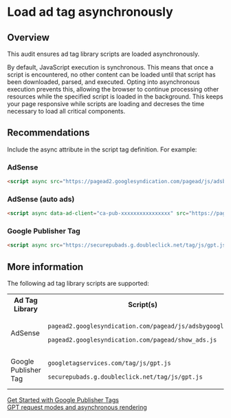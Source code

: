 # Load ad tag asynchronously

## Overview

This audit ensures ad tag library scripts are loaded asynchronously.

By default, JavaScript execution is synchronous. This means that once a script
is encountered, no other content can be loaded until that script has been
downloaded, parsed, and executed. Opting into asynchronous execution prevents
this, allowing the browser to continue processing other resources while the
specified script is loaded in the background. This keeps your page responsive
while scripts are loading and decreses the time necessary to load all critical
components.

## Recommendations

Include the async attribute in the script tag definition. For example:

### AdSense

```HTML
<script async src="https://pagead2.googlesyndication.com/pagead/js/adsbygoogle.js"></script>
```

### AdSense (auto ads)

```HTML
<script async data-ad-client="ca-pub-xxxxxxxxxxxxxxxx" src="https://pagead2.googlesyndication.com/pagead/js/adsbygoogle.js"></script>
```

### Google Publisher Tag

```HTML
<script async src="https://securepubads.g.doubleclick.net/tag/js/gpt.js"></script>
```

## More information

The following ad tag library scripts are supported:

<table>
  <tr>
    <th>Ad Tag Library</th>
    <th>Script(s)</th>
  </tr>
  <tr>
    <td>AdSense</td>
    <td>
      <p><code>pagead2.googlesyndication.com/pagead/js/adsbygoogle.js</code></p>
      <p><code>pagead2.googlesyndication.com/pagead/show_ads.js</code></p>
    </td>
  </tr>
  <tr>
    <td>Google Publisher Tag</td>
    <td>
      <p><code>googletagservices.com/tag/js/gpt.js</code></p>
      <p><code>securepubads.g.doubleclick.net/tag/js/gpt.js</code></p>
    </td>
  </tr>
</table>

[Get Started with Google Publisher Tags](https://support.google.com/admanager/answer/1638622)  
[GPT request modes and asynchronous rendering](https://support.google.com/admanager/answer/183282)

